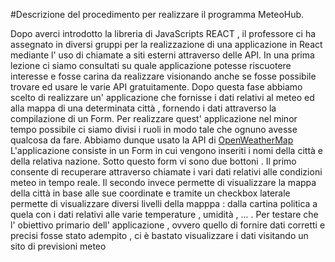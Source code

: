 #Descrizione del procedimento per realizzare il programma MeteoHub.

Dopo averci introdotto la libreria di JavaScripts REACT , il professore ci ha assegnato in diversi gruppi per la realizzazione di una
applicazione in React mediante l' uso di chiamate a siti esterni attraverso delle API. In una prima lezione ci siamo consultati su quale
applicazione potesse riscuotere interesse e fosse carina da realizzare visionando anche se fosse possibile trovare ed 
usare le varie API gratuitamente.
Dopo questa fase abbiamo scelto di realizzare un' applicazione che fornisse i dati relativi al meteo ed alla mappa di una determinata 
città , fornendo i dati attraverso la compilazione di un Form. 
Per realizzare quest' applicazione nel minor tempo possibile ci siamo divisi i ruoli in modo tale che ognuno avesse qualcosa da fare.
Abbiamo dunque usato la API di [OpenWeatherMap](https://openweathermap.org/)
L'applicazione consiste in un Form in cui vengono inseriti i nomi della città e della relativa nazione. Sotto questo form vi sono due
bottoni . Il primo consente di recuperare attraverso chiamate i vari dati relativi alle condizioni meteo in tempo reale. Il secondo
invece permette di visualizzare la mappa della città in base alle sue coordinate e tramite un checkbox laterale permette di visualizzare 
diversi livelli della mapppa : dalla cartina politica a quela con i dati relativi alle varie temperature , umidità , ... .
Per testare che l' obiettivo primario dell' applicazione , ovvero quello di fornire dati corretti e precisi  fosse stato adempito , 
ci è bastato visualizzare i dati visitando un sito di previsioni meteo
